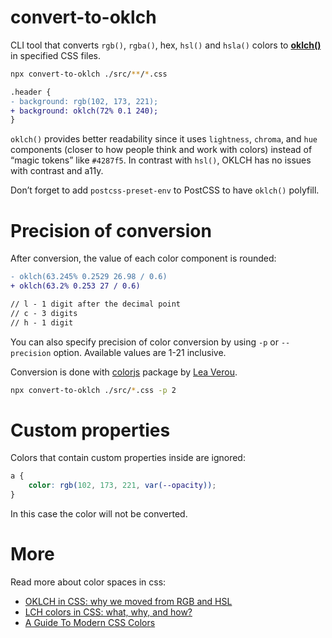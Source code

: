 # convert-to-oklch

CLI tool that converts `rgb()`, `rgba()`, hex, `hsl()` and `hsla()` colors to [**oklch()**](https://developer.mozilla.org/en-US/docs/Web/CSS/color_value/oklch) in specified CSS files.

```sh
npx convert-to-oklch ./src/**/*.css
```

```diff
.header {
- background: rgb(102, 173, 221);
+ background: oklch(72% 0.1 240);
}
```

`oklch()` provides better readability since it uses `lightness`, `chroma`, and `hue` components (closer to how people think and work with colors) instead of “magic tokens” like `#4287f5`. In contrast with `hsl()`, OKLCH has no issues with contrast and a11y.

Don’t forget to add `postcss-preset-env` to PostCSS to have `oklch()` polyfill.

# Precision of conversion

After conversion, the value of each color component is rounded:

```diff
- oklch(63.245% 0.2529 26.98 / 0.6)
+ oklch(63.2% 0.253 27 / 0.6)

// l - 1 digit after the decimal point
// c - 3 digits
// h - 1 digit
```

You can also specify precision of color conversion by using `-p` or `--precision` option. Available values are 1-21 inclusive.

Conversion is done with [colorjs](https://colorjs.io/) package by [Lea Verou](https://github.com/LeaVerou).

```bash
npx convert-to-oklch ./src/*.css -p 2
```

# Custom properties

Colors that contain custom properties inside are ignored:

```css
a {
	color: rgb(102, 173, 221, var(--opacity));
}
```

In this case the color will not be converted.

# More

Read more about color spaces in css:

-   [OKLCH in CSS: why we moved from RGB and HSL](https://evilmartians.com/chronicles/oklch-in-css-why-quit-rgb-hsl)
-   [LCH colors in CSS: what, why, and how?](https://lea.verou.me/2020/04/lch-colors-in-css-what-why-and-how/)
-   [A Guide To Modern CSS Colors](https://www.smashingmagazine.com/2021/11/guide-modern-css-colors/)
